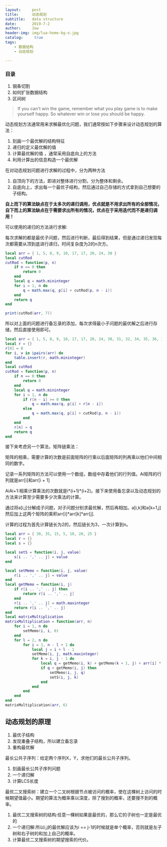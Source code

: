 ```yaml
---
layout:     post
title:      动态规划
subtitle:   data structure
date:       2019-7-2
author:     Jow
header-img: img/lua-home-bg-o.jpg
catalog: 	 true 
tags:
    - 数据结构
    - 动态规划

---
```


### 目录
1. 钢条切割
2. 如何扩张数据结构
3. 区间树


> If you can't win the game, remember what you play game is to make yourself happy. So whatever win or lose you should be happy.


动态规划方法通常用来求解最优化问题，我们通常按如下步骤来设计动态规划的算法：

1. 刻画一个最优解的结构特征
2. 递归的定义最优解的值
3. 计算最优解的值 ，通常采用自底向上的方法
4. 利用计算出的信息构造一个最优解

在对动态规划问题进行求解的过程中，分为两种方法

1. 自顶向下的方法，即进对整体进行分割，分为整体和剩余。
2. 自底向上，求出每一个最优子结构，然后通过自己存储的方式拿到自己想要的子结构。

**自上而下的算法缺点在于太多次的递归调用，优点就是不用求出所有的全部情况，自下而上的算法缺点在于需要求出所有的情况，优点在于采用迭代而不是递归调用！**


可以使用的递归的方法进行求解:

每次求解的都是最优子问题，然后进行判断，最后得到结果，但是通过递归发现每次都需要从顶到底进行递归，时间复杂度为2的n次方。

```lua
local arr = { 1, 5, 8, 9, 10, 17, 17, 20, 24, 30 }
local cutRod
cutRod = function(p, n)
    if n == 0 then
        return 0
    end
    local q = math.mininteger
    for i = 1, n do
        q = math.max(q, p[i] + cutRod(p, n - i))
    end
    return q
end

print(cutRod(arr, 7))
```

所以对上面的问题进行备忘录的添加，每次求得最小子问题的最优解之后进行存储，然后直接使用即可。

```lua
local arr = { 1, 5, 8, 9, 10, 17, 17, 20, 24, 30, 31, 32, 34, 35, 36, 37, 38, 39, 40, 41, 42, 43 }
local r = {}
r[0] = 0
for i, v in ipairs(arr) do
    table.insert(r, math.mininteger)
end
local cutRod
cutRod = function(p, n)
    if n == 0 then
        return 0
    end
    local q = math.mininteger
    for i = 1, n do
        if r[n - i] >= 0 then
            q = math.max(q, p[i] + r[n - i])
        else
            q = math.max(q, p[i] + cutRod(p, n - i))
        end
    end
    r[n] = q
    return q
end
```

接下来考虑另一个算法，矩阵链乘法：

矩阵的相乘，需要计算的次数是前面矩阵的行乘以后面矩阵的列再乘以他们中间相同的数字。

记录一系列矩阵的方法可以使用一个数组，数组中存着他们的行列值。Ai矩阵的行列就是arr[i]和arr[i + 1]

AiAi+1:相乘计算乘法的次数就是i*(i+1)*(i+2)。接下来使用备忘录以及动态规划的方法来计算至少需要多少次乘法的计算。

通过将a[i,j]分解成子问题，对子问题分别求最优解，然后再相加。a[i,k]和a[k+1,j]然后加上这两个矩阵的乘积arr[i]*arr[k]*arr[j].

计算的过程为首先计算链长为2的，然后链长为3，一次计算到n。

```lua
local arr = { 30, 35, 15, 5, 10, 20, 25 }
local r = {}
local s = {}

local setS = function(i, j, value)
    s[i .. ',' .. j] = value
end

local setMemo = function(i, j, value)
    r[i .. ',' .. j] = value
end
local getMemo = function(i, j)
    if r[i .. ',' .. j] then
        return r[i .. ',' .. j]
    end
    r[i .. ',' .. j] = math.maxinteger
    return r[i .. ',' .. j]
end
local matrixMultiplication
matrixMultiplication = function(arr, n)
    for i = 1, n do
        setMemo(i, i, 0)
    end
    for l = 2, n do
        for i = 1, n - l + 1 do
            local j = i + l - 1
            setMemo(i, j, math.maxinteger)
            for k = i, j - 1 do
                local q = getMemo(i, k) + getMemo(k + 1, j) + arr[i] * arr[k + 1] * arr[j + 1]
                if q < getMemo(i, j) then
                    setMemo(i, j, q)
                    setS(i, j, k)
                end
            end
        end
    end
end
matrixMultiplication(arr, 6)
```

## 动态规划的原理

1. 最优子结构
2. 发现重叠子结构，所以建立备忘录
3. 重构最优解

最长公共子序列：给定两个序列X，Y，求他们的最长公共子序列。

1. 刻画最长公共子序列问题
2. 一个递归解
3. 计算LCS长度

最优二叉搜索树：建立一个二叉树根据节点被访问的概率，使在这棵树上访问的时候期望值最小。期望的算法为概率乘以深度，除了搜到的概率，还要搜不到的概率。

1. 最优二叉搜索树的结构:任意一棵树如果是最优的，那么它的子树也一定是最优的
2. 一个递归解:所以i,j的最优解应该为i == j-1的时候就是单个概率，否则就是左子树和右子树的和加上自己的概率。
3. 计算最优二叉搜索树的期望搜索的代价。